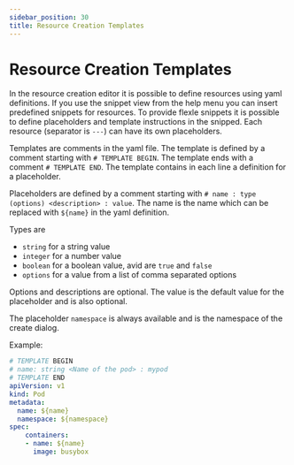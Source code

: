 ```yaml
---
sidebar_position: 30
title: Resource Creation Templates
---
```


# Resource Creation Templates

In the resource creation editor it is possible to define resources using yaml definitions. If you use the snippet view
from the help menu you can insert predefined snippets for resources. To provide flexle snippets it is possible to
define placeholders and template instructions in the snipped. Each resource (separator is `---`) can have its own
placeholders.

Templates are comments in the yaml file. The template is defined by a comment starting with `# TEMPLATE BEGIN`. 
The template ends with a comment `# TEMPLATE END`. The template contains in each line a definition for a placeholder.

Placeholders are defined by a comment starting with `# name : type (options) <description> : value`. The name is the
name which can be replaced with `${name}` in the yaml definition.

Types are
- `string` for a string value
- `integer` for a number value
- `boolean` for a boolean value, avid are `true` and `false`
- `options` for a value from a list of comma separated options

Options and descriptions are optional. The value is the default value for the placeholder and is also optional.

The placeholder `namespace` is always available and is the namespace of the create dialog.

Example:

```yaml
# TEMPLATE BEGIN
# name: string <Name of the pod> : mypod
# TEMPLATE END
apiVersion: v1
kind: Pod
metadata:
  name: ${name}
  namespace: ${namespace}
spec:
    containers:
    - name: ${name}
      image: busybox
```


